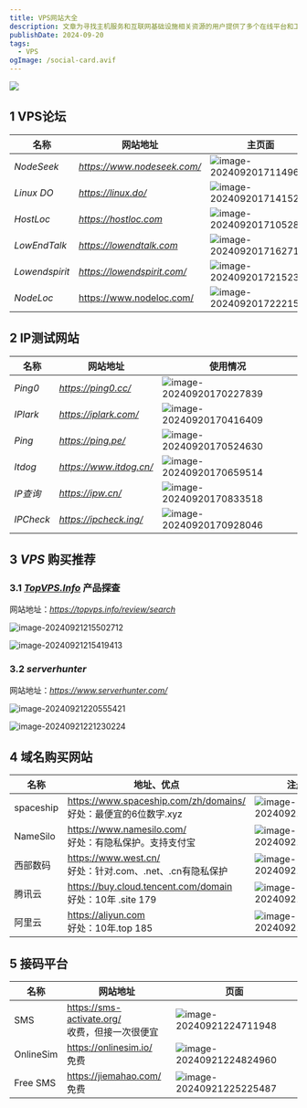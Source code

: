 ```yaml
---
title: VPS网站大全
description: 文章为寻找主机服务和互联网基础设施相关资源的用户提供了多个在线平台和工具的介绍，并通过详细描述每个平台的特点和功能，帮助用户选择合适的社区和工具以满足其需求。
publishDate: 2024-09-20
tags:
  - VPS
ogImage: /social-card.avif
---
```

![](https://img.zhenxi.site/2024/09/d91f80827a9a5ab5ffa7cb49abacd0fe.webp)

## 1 VPS论坛

| 名称           | 网站地址                    | 主页面                                                       |
| -------------- | --------------------------- | ------------------------------------------------------------ |
| *NodeSeek*     | *https://www.nodeseek.com/* | ![image-20240920171149666](https://img.zhenxi.site/2024/09/6bac583cb9f30f0d5202810e499d7e74.png) |
| *Linux DO*     | *https://linux.do/*         | ![image-20240920171415273](https://img.zhenxi.site/2024/09/1706c0dccc03c67786c5fe3b16a539ce.png) |
| *HostLoc*      | *https://hostloc.com*       | ![image-20240920171052853](https://img.zhenxi.site/2024/09/70006e77ef24593e00b4d0649fb9f4fd.png) |
| *LowEndTalk*   | *https://lowendtalk.com*    | ![image-20240920171627131](https://img.zhenxi.site/2024/09/977829c2f477b7cc7fc3f044264dac4b.png) |
| *Lowendspirit* | *https://lowendspirit.com/* | ![image-20240920172152303](https://img.zhenxi.site/2024/09/8cff960e2edeea0892d419945df867d8.png) |
| *NodeLoc*      | https://www.nodeloc.com/    | ![image-20240920172221578](https://img.zhenxi.site/2024/09/4def025a30ce37a6c656d837c85cc4fe.png) |

## 2 IP测试网站

| 名称      | 网站地址                | 使用情况                                                     |
| --------- | ----------------------- | ------------------------------------------------------------ |
| *Ping0*   | *https://ping0.cc/*     | ![image-20240920170227839](https://img.zhenxi.site/2024/09/b3029fb8a012202a2dc65ec03134ef58.png) |
| *IPlark*  | *https://iplark.com/*   | ![image-20240920170416409](https://img.zhenxi.site/2024/09/ee1057b7a5ad75ae7de7d4d999a5faff.png) |
| *Ping*    | *https://ping.pe/*      | ![image-20240920170524630](https://img.zhenxi.site/2024/09/0d6b1704efef13d47a1b09a9c4e41ab4.png) |
| *Itdog*   | *https://www.itdog.cn/* | ![image-20240920170659514](https://img.zhenxi.site/2024/09/49152a28ae56b0d315e3f7333d2a246e.png) |
| *IP查询*  | *https://ipw.cn/*       | ![image-20240920170833518](https://img.zhenxi.site/2024/09/96fc1266ca07acc3cd59082638b5c04f.png) |
| *IPCheck* | *https://ipcheck.ing/*  | ![image-20240920170928046](C:\Users\77339\AppData\Roaming\Typora\typora-user-images\image-20240920170928046.png) |

## 3 *VPS* 购买推荐

### 3.1  [*TopVPS.Info*](https://topvps.info/) 产品探查

网站地址：*https://topvps.info/review/search*

![image-20240921215502712](https://img.zhenxi.site/2024/09/87314a13285e5ac723ca7c59406a2a09.png)

![image-20240921215419413](https://img.zhenxi.site/2024/09/adfccc616a5ed642a445a753ca5703b0.png)

### 3.2  *serverhunter*

网站地址：*https://www.serverhunter.com/*

![image-20240921220555421](https://img.zhenxi.site/2024/09/51efa05a9d2fa63a87716e35ab8b2903.png)

![image-20240921221230224](https://img.zhenxi.site/2024/09/789ec87d3d0b5d9dbc37dfdaa4d2222b.png)

## 4 域名购买网站

| 名称      | 地址、优点                                                   | 注册页面                                                     |
| --------- | ------------------------------------------------------------ | ------------------------------------------------------------ |
| spaceship | https://www.spaceship.com/zh/domains/<br />好处：最便宜的6位数字.xyz | ![image-20240921224159128](https://img.zhenxi.site/2024/09/71e60f31a7ad358c3c87527f29c1c036.png) |
| NameSilo  | https://www.namesilo.com/<br />好处：有隐私保护。支持支付宝  | ![image-20240921221800426](https://img.zhenxi.site/2024/09/7151b9cb95667819a24519a43bfad3ea.png) |
| 西部数码  | https://www.west.cn/<br />好处：针对.com、.net、.cn有隐私保护 | ![image-20240921222653377](https://img.zhenxi.site/2024/09/b07d4f4ec8f48776164cf5f6b400ef2a.png) |
| 腾讯云    | https://buy.cloud.tencent.com/domain<br />好处：10年 .site  179 | ![image-20240921223142639](https://img.zhenxi.site/2024/09/012303be985bc19e58112f78ed156263.png) |
| 阿里云    | https://aliyun.com<br />好处：10年.top 185                   | ![image-20240921223721084](https://img.zhenxi.site/2024/09/ec5f397d332371663f90d86e4baf92aa.png) |



## 5 接码平台

| 名称      | 网站地址                                            | 页面                                                         |
| --------- | --------------------------------------------------- | ------------------------------------------------------------ |
| SMS       | https://sms-activate.org/<br />收费，但接一次很便宜 | ![image-20240921224711948](https://img.zhenxi.site/2024/09/6945cb235ea02de140124d2d54d51942.png) |
| OnlineSim | https://onlinesim.io/<br />免费                     | ![image-20240921224824960](https://img.zhenxi.site/2024/09/81362f3928c06b26965aaeac17316c2b.png) |
| Free SMS  | https://jiemahao.com/<br />免费                     | ![image-20240921225225487](https://img.zhenxi.site/2024/09/f5d246e462441cdfea2919347c231256.png) |

